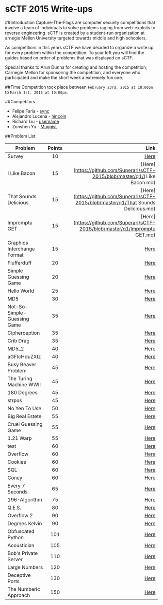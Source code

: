 sCTF 2015 Write-ups
=======

##Introduction
Capture-The-Flags are computer security competitions that involve a team of individuals to solve problems raging from web-exploits to reverse engineering. sCTF is created by a student-run organization at arnegie Mellon University targeted towards middle and high schoolers.

As competitiors in this years sCTF we have decided to organize a write up for every problem within the competition. To your left you will find the guides based on order of problems that was displayed on sCTF.

Special thanks to Arun Dunna for creating and hosting the competition, Carnegie Mellon for sponsoring the competition, and everyone who participated and make the short week a extremely fun one.

##Time
Competition took place between ```February 23rd, 2015 at 10:00pm``` to ```March 1st, 2015 at 10:00pm```.

##Competitors

* Felipe Faria - [sync](https://github.com/Synchronizing)
* Alejandro Lucena - [hincoin](https://github.com/Hincoin)
* Richard Liu - [username](https://github.com/username)
* Zonshen Yu - [Muggist](https://github.com/Muggist)

##Problem List

| Problem                        | Points        | Link |
|--------------------------------|:-------------:| -----:|
| Survey                         | 10            | [Here](https://github.com/Superari/sCTF-2015/blob/master/q1/Survey.md) |
| I Like Bacon                   | 15            | [Here](https://github.com/Superari/sCTF-2015/blob/master/q1/I Like Bacon.md) |
| That Sounds Delicious          | 15            | [Here](https://github.com/Superari/sCTF-2015/blob/master/q1/That Sounds Delicious.md) |
| Impromptu GET                  | 15            | [Here](https://github.com/Superari/sCTF-2015/blob/master/q1/Impromptu GET.md) |
| Graphics Interchange Format    | 15            | [Here](5) |
| Flufferduff                    | 20            | [Here](6) |
| Simple Guessing Game           | 20            | [Here](7) |
| Hello World                    | 25            | [Here](8) |
| MD5                            | 30            | [Here](9) |
| Not-So-Simple-Guessing Game    | 35            | [Here](10) |
| Cipherception                  | 35            | [Here](11) |
| Crib Drag                      | 35            | [Here](12) |
| MD5_2                          | 40            | [Here](13) |
| aGFtcHduZXIz                   | 40            | [Here](14) |
| Busy Beaver Problem            | 45            | [Here](15) |
| The Turing Machine WWII        | 45            | [Here](16) |
| 180 Degrees                    | 45            | [Here](17) |
| strpos                         | 45            | [Here](18) |
| No Yen To Use                  | 50            | [Here](19) |
| Big Real Estete                | 55            | [Here](20) |
| Cruel Guessing Game            | 55            | [Here](21) |
| 1.21 Warp                      | 55            | [Here](22) |
| test                           | 60            | [Here](23) |
| Overflow                       | 60            | [Here](24) |
| Cookies                        | 60            | [Here](25) |
| SQL                            | 60            | [Here](26) |
| Coney                          | 60            | [Here](27) |
| Every 7 Seconds                | 65            | [Here](28) |
| 196-Algorithm                  | 75            | [Here](29) |
| Q.E.S.                         | 80            | [Here](30) |
| Overflow 2                     | 90            | [Here](31) |
| Degrees Kelvin                 | 90            | [Here](32) |
| Obfuscated Python              | 101           | [Here](33) |
| Acoustician                    | 105           | [Here](34) |
| Bob's Private Server           | 110           | [Here](35) |
| Large Numbers                  | 120           | [Here](36) |
| Deceptive Ports                | 130           | [Here](37) |
| The Numberic Approach          | 150           | [Here](38) |
